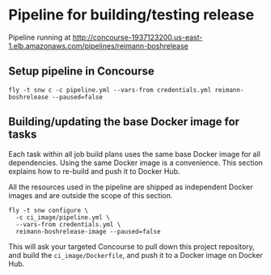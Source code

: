 Pipeline for building/testing release
=====================================

Pipeline running at http://concourse-1937123200.us-east-1.elb.amazonaws.com/pipelines/reimann-boshrelease

Setup pipeline in Concourse
---------------------------

```
fly -t snw c -c pipeline.yml --vars-from credentials.yml reimann-boshrelease --paused=false
```

Building/updating the base Docker image for tasks
-------------------------------------------------

Each task within all job build plans uses the same base Docker image for all dependencies. Using the same Docker image is a convenience. This section explains how to re-build and push it to Docker Hub.

All the resources used in the pipeline are shipped as independent Docker images and are outside the scope of this section.

```
fly -t snw configure \
  -c ci_image/pipeline.yml \
  --vars-from credentials.yml \
  reimann-boshrelease-image --paused=false
```

This will ask your targeted Concourse to pull down this project repository, and build the `ci_image/Dockerfile`, and push it to a Docker image on Docker Hub.
